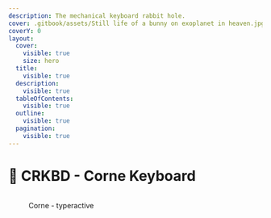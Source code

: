 ```yaml
---
description: The mechanical keyboard rabbit hole.
cover: .gitbook/assets/Still life of a bunny on exoplanet in heaven.jpg
coverY: 0
layout:
  cover:
    visible: true
    size: hero
  title:
    visible: true
  description:
    visible: true
  tableOfContents:
    visible: true
  outline:
    visible: true
  pagination:
    visible: true
---
```


# 🐇 CRKBD - Corne Keyboard



<figure><img src=".gitbook/assets/myCorne.png" alt=""><figcaption><p>Corne - typeractive </p></figcaption></figure>
